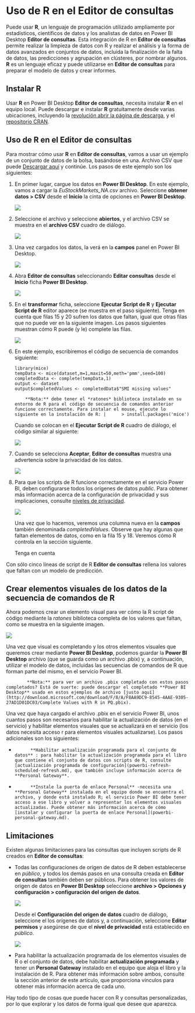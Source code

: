 <properties
   pageTitle="Uso de R en el Editor de consultas"
   description="Uso de R en el Editor de consultas en escritorio Power BI para análisis avanzado"
   services="powerbi"
   documentationCenter=""
   authors="davidiseminger"
   manager="mblythe"
   backup=""
   editor=""
   tags=""
   qualityFocus="no"
   qualityDate=""/>

<tags
   ms.service="powerbi"
   ms.devlang="NA"
   ms.topic="article"
   ms.tgt_pltfrm="NA"
   ms.workload="powerbi"
   ms.date="10/12/2016"
   ms.author="davidi"/>

# Uso de R en el Editor de consultas

Puede usar **R**, un lenguaje de programación utilizado ampliamente por estadísticos, científicos de datos y los analistas de datos en Power BI Desktop **Editor de consultas**. Esta integración de R en **Editor de consultas** permite realizar la limpieza de datos con R y realizar el análisis y la forma de datos avanzados en conjuntos de datos, incluida la finalización de la falta de datos, las predicciones y agrupación en clústeres, por nombrar algunos. 
            **R** es un lenguaje eficaz y puede utilizarse en **Editor de consultas** para preparar el modelo de datos y crear informes.

## Instalar R

Usar **R** en Power BI Desktop **Editor de consultas**, necesita instalar **R** en el equipo local. Puede descargar e instalar **R** gratuitamente desde varias ubicaciones, incluyendo la [revolución abrir la página de descarga](https://mran.revolutionanalytics.com/download/), y el [repositorio CRAN](https://cran.r-project.org/bin/windows/base/).

## Uso de R en el Editor de consultas

Para mostrar cómo usar **R** en **Editor de consultas**, vamos a usar un ejemplo de un conjunto de datos de la bolsa, basándose en una. Archivo CSV que puede [Descargar aquí](http://download.microsoft.com/download/F/8/A/F8AA9DC9-8545-4AAE-9305-27AD1D01DC03/EuStockMarkets_NA.csv) y continúe. Los pasos de este ejemplo son los siguientes:

1.  En primer lugar, cargue los datos en **Power BI Desktop**. En este ejemplo, vamos a cargar la *EuStockMarkets_NA.csv* archivo. Seleccione **obtener datos > CSV** desde el **Inicio** la cinta de opciones en **Power BI Desktop**.

    ![](media/powerbi-desktop-r-in-query-editor/r-in-query-editor_1.png)

2.  Seleccione el archivo y seleccione **abiertos**, y el archivo CSV se muestra en el **archivo CSV** cuadro de diálogo.

    ![](media/powerbi-desktop-r-in-query-editor/r-in-query-editor_2.png)

3.  Una vez cargados los datos, la verá en la **campos** panel en Power BI Desktop.

    ![](media/powerbi-desktop-r-in-query-editor/r-in-query-editor_3.png)

4.  Abra **Editor de consultas** seleccionando **Editar consultas** desde el **Inicio** ficha **Power BI Desktop**.

    ![](media/powerbi-desktop-r-in-query-editor/r-in-query-editor_4.png)

5.  En el **transformar** ficha, seleccione **Ejecutar Script de R** y **Ejecutar Script de R** editor aparece (se muestra en el paso siguiente). Tenga en cuenta que filas 15 y 20 sufren los datos que faltan, igual que otras filas que no puede ver en la siguiente imagen. Los pasos siguientes muestran cómo R puede (y le) complete las filas.

    ![](media/powerbi-desktop-r-in-query-editor/r-in-query-editor_5d.png)

6.  En este ejemplo, escribiremos el código de secuencia de comandos siguiente:

        library(mice)
        tempData <- mice(dataset,m=1,maxit=50,meth='pmm',seed=100)
        completedData <- complete(tempData,1)
        output <- dataset
        output$completedValues <- completedData$"SMI missing values"

    >
            **Nota:** debe tener el *ratones* biblioteca instalado en su entorno de R para el código de secuencia de comandos anterior funcione correctamente. Para instalar el mouse, ejecute lo siguiente en la instalación de R: |      > install.packages('mice')

    Cuando se colocan en el **Ejecutar Script de R** cuadro de diálogo, el código similar al siguiente:

    ![](media/powerbi-desktop-r-in-query-editor/r-in-query-editor_5b.png)

7.  Cuando se selecciona **Aceptar**, **Editor de consultas** muestra una advertencia sobre la privacidad de los datos.

    ![](media/powerbi-desktop-r-in-query-editor/r-in-query-editor_6.png)

8.  Para que los scripts de R funcione correctamente en el servicio Power BI, deben configurarse todos los orígenes de datos *public*. Para obtener más información acerca de la configuración de privacidad y sus implicaciones, consulte [niveles de privacidad](powerbi-desktop-privacy-levels.md).

    ![](media/powerbi-desktop-r-in-query-editor/r-in-query-editor_7.png)

    Una vez que lo hacemos, veremos una columna nueva en la **campos** también denominada *completedValues*. Observe que hay algunas que faltan elementos de datos, como en la fila 15 y 18. Veremos cómo R controla en la sección siguiente.

    Tenga en cuenta

Con sólo cinco líneas de script de R **Editor de consultas** rellena los valores que faltan con un modelo de predicción.

## Crear elementos visuales de los datos de la secuencia de comandos de R

Ahora podemos crear un elemento visual para ver cómo la R script de código mediante la *ratones* biblioteca completa de los valores que faltan, como se muestra en la siguiente imagen.

![](media/powerbi-desktop-r-in-query-editor/r-in-query-editor_8a.png)

Una vez que visual es completando y los otros elementos visuales que queremos crear mediante **Power BI Desktop**, podemos guardar la **Power BI Desktop** archivo (que se guarda como un archivo .pbix) y, a continuación, utilizar el modelo de datos, incluidas las secuencias de comandos de R que forman parte del mismo, en el servicio Power BI.

>
            **Nota:** para ver un archivo .pbix completado con estos pasos completados? Está de suerte: puede descargar el completado **Power BI Desktop** usado en estos ejemplos de archivo [justo aquí](http://download.microsoft.com/download/F/8/A/F8AA9DC9-8545-4AAE-9305-27AD1D01DC03/Complete Values with R in PQ.pbix).

Una vez que haya cargado el archivo .pbix en el servicio Power BI, unos cuantos pasos son necesarios para habilitar la actualización de datos (en el servicio) y habilitar elementos visuales que se actualizará en el servicio (los datos necesita acceso r para elementos visuales actualizarse). Los pasos adicionales son los siguientes:

-   
            **Habilitar actualización programada para el conjunto de datos** : para habilitar la actualización programada para el libro que contiene el conjunto de datos con scripts de R, consulte [actualización programada de configuración](powerbi-refresh-scheduled-refresh.md), que también incluye información acerca de **Personal Gateway**.

-   
            **Instale la puerta de enlace Personal** -necesita una **Personal Gateway** instalada en el equipo donde se encuentra el archivo, y donde está instalado R; el servicio Power BI debe tener acceso a ese libro y volver a representar los elementos visuales actualizadas. Puede obtener más información acerca de cómo [instalar y configurar la puerta de enlace Personal](powerbi-personal-gateway.md).



## Limitaciones

Existen algunas limitaciones para las consultas que incluyen scripts de R creados en **Editor de consultas**:

-   Todas las configuraciones de origen de datos de R deben establecerse en *público*, y todos los demás pasos en una consulta creada en **Editor de consultas** también deben ser públicos. Para obtener los valores de origen de datos en **Power BI Desktop** seleccione **archivo > Opciones y configuración > configuración del origen de datos**.

    ![](media/powerbi-desktop-r-in-query-editor/r-in-query-editor_9.png)

    Desde el **Configuración del origen de datos** cuadro de diálogo, seleccione el los orígenes de datos y, a continuación, seleccione **Editar permisos** y asegúrese de que el **nivel de privacidad** está establecido en *público*.

    ![](media/powerbi-desktop-r-in-query-editor/r-in-query-editor_10.png)    

-   Para habilitar la actualización programada de los elementos visuales de R o el conjunto de datos, debe habilitar **actualización programada** y tener un **Personal Gateway** instalado en el equipo que aloja el libro y la instalación de R. Para obtener más información sobre ambos, consulte la sección anterior de este artículo, que proporciona vínculos para obtener más información acerca de cada uno.

Hay todo tipo de cosas que puede hacer con R y consultas personalizadas, por lo que explorar y los datos de forma igual que desee que aparezca.
